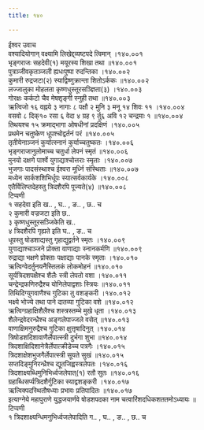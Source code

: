 ```yaml
---
title: १४०

---
```

ईश्वर उवाच  
वश्यादियोगान् वक्ष्यामि लिखेद्द्व्यष्टपदे त्विमान् ।१४०.००१  
भृङ्गराजः सहदेवी(१) मयूरस्य शिखा तथा ॥१४०.००१  
पुत्रञ्जीवकृतञ्जली ह्यधःपुष्पा रुदन्तिका ।१४०.००२  
कुमारी रुद्रजटा(२) स्याद्विष्णुक्रान्ता शितोऽर्ककः ॥१४०.००२  
लज्जालुका मोहलता कृष्णधुस्तूरसञ्ज्ञिता(३) ।१४०.००३  
गोरक्षः कर्कटो चैव मेषशृङ्गी स्नुही तथा ॥१४०.००३  
ऋत्विजो १६ वह्नये ३ नागाः ८ पक्षौ २ मुनि ३ मनू १४ शिवः ११ ।१४०.००४  
वसवो ८ दिक्१० रसा ६ वेदा ४ ग्रह ९ र्तु६ अवि १२ चन्द्रमाः १ ॥१४०.००४  
तिथयश्च १५ क्रमाद्भागा ओषधीनां प्रदक्षिणं ।१४०.००५  
प्रथमेन चतुष्केण धूपश्चोद्वर्तनं परं ॥१४०.००५  
तृतीयेनाञ्जनं कुर्यात्स्नानं कुर्याच्चतुष्कतः ।१४०.००६  
भृङ्गराजानुलोमाच्च चतुर्धा लेपनं स्मृतं ॥१४०.००६  
मुनयो दक्षणे पार्श्वे युगाद्याश्चोत्तराः स्मृताः ।१४०.००७  
भुजगाः पादसंस्थाश्च ईश्वरा मूर्ध्नि संस्थिताः ॥१४०.००७  
मध्येन सार्कशशिभिर्धूपः स्यात्सर्वकार्यके ।१४०.००८  
एतैर्विलिप्तदेहस्तु त्रिदशैरपि पूज्यते(४) ॥१४०.००८  
टिप्पणी  
१ सहदेवा इति ख.. , घ.. , ङ.. , छ.. च  
२ कुमारी वज्रजटा इति छ..  
३ कृष्णधुस्तूरसञ्जिकेति ख..  
४ त्रिदशैरपि गृह्यते इति घ.. , ङ.. च  
धूपस्तु षोडशाद्यस्तु गृहाद्युद्वर्तने स्मृतः ।१४०.००९  
युगाद्याश्चाञ्जने प्रोक्ता वाणाद्याः स्नानकर्मणि ॥१४०.००९  
रुद्राद्या भक्षणे प्रोक्ताः पक्षाद्याः पानके स्मृताः ।१४०.०१०  
ऋत्विग्वेदर्तुनयनैस्तिलकं लोकमोहनं ॥१४०.०१०  
सूर्यत्रिदशपक्षैश्च शैलैः स्त्री लेपतो वशा ।१४०.०११  
चन्द्रेन्द्रफणिरुद्रैश्च योनिलेपाद्वशाः स्त्रियः ॥१४०.०११  
तिथिदिग्युगवाणैश्च गुटिका तु वशङ्करी ।१४०.०१२  
भक्ष्ये भोज्ये तथा पाने दातव्या गुटिका वशे ॥१४०.०१२  
ऋत्विग्ग्रहाक्षिशैलैश्च शस्त्रस्तम्भे मुखे धृता ।१४०.०१३  
शैलेन्द्रवेदरन्ध्रैश्च अङ्गलेपाज्जले वसेत् ॥१४०.०१३  
वाणाक्षिमनुरुद्रैश्च गुटिका क्षुत्तृषादिनुत् ।१४०.०१४  
त्रिषोडशदिशावाणैर्लेपात्स्त्री दुर्भगा शुभा ॥१४०.०१४  
त्रिदशाक्षिदिशानेत्रैर्लेपात्क्रीडेच्च पत्रगैः ।१४०.०१५  
त्रिदशाक्षेशभुजगैर्लेपात्स्त्री सूयते सुखं ॥१४०.०१५  
सप्तदिङ्मुनिरन्ध्रैश्च द्यूतजिह्वस्त्रलेपतः ।१४०.०१६  
त्रिदशाक्ष्यब्धिमुनिभिर्ध्वजलेपात्(१) रतौ सुतः ॥१४०.०१६  
ग्रहाब्धिसर्प्यत्रिदशैर्गुटिका स्याद्वशङ्करी ।१४०.०१७  
ऋत्विक्पदस्थितौषध्याः प्रभावः प्रतिपादितः ॥१४०.०१७  
इत्याग्नेये महापुराणे युद्धजयार्णवे षोडशपदका नाम चत्वारिंशदधिकशततमोऽध्यायः ॥  
टिप्पणी  
१ त्रिदशाक्ष्यन्धिमनुभिर्ध्वजलेपादिति ग.. , घ.. , ङ.. , छ.. च